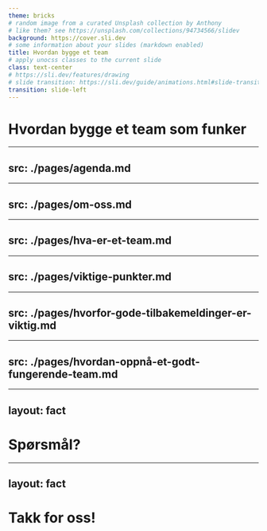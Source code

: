 ```yaml
---
theme: bricks
# random image from a curated Unsplash collection by Anthony
# like them? see https://unsplash.com/collections/94734566/slidev
background: https://cover.sli.dev
# some information about your slides (markdown enabled)
title: Hvordan bygge et team
# apply unocss classes to the current slide
class: text-center
# https://sli.dev/features/drawing
# slide transition: https://sli.dev/guide/animations.html#slide-transitions
transition: slide-left
---
```


# Hvordan bygge et team som funker

---
src: ./pages/agenda.md
---

---
src: ./pages/om-oss.md
---

---
src: ./pages/hva-er-et-team.md
---

---
src: ./pages/viktige-punkter.md
---

---
src: ./pages/hvorfor-gode-tilbakemeldinger-er-viktig.md
---

---
src: ./pages/hvordan-oppnå-et-godt-fungerende-team.md
---

---
layout: fact
---

# Spørsmål?

---
layout: fact
---

# Takk for oss!